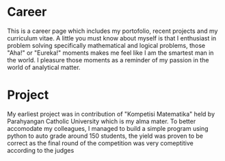 # Career
This is a career page which includes my portofolio, recent projects and my curriculum vitae. 
A little you must know about myself is that I enthusiast in problem solving specifically mathematical and logical problems, those "Aha!" or "Eureka!" moments makes me feel like I am the smartest man in the world. I pleasure those moments as a reminder of my passion in the world of analytical matter.

# Project
My earliest project was in contribution of "Kompetisi Matematika" held by Parahyangan Catholic University which is my alma mater. To better accomodate my colleagues, I managed to build a simple program using python to auto grade around 150 students, the yield was proven to be correct as the final round of the competition was very comeptitive according to the judges 
